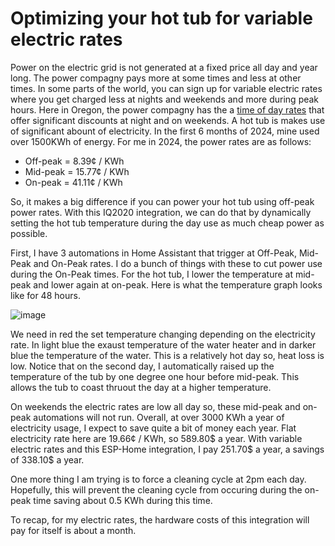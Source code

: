 # Optimizing your hot tub for variable electric rates

Power on the electric grid is not generated at a fixed price all day and year long. The power compagny pays more at some times and less at other times. In some parts of the world, you can sign up for variable electric rates where you get charged less at nights and weekends and more during peak hours. Here in Oregon, the power compagny has the a [time of day rates](https://portlandgeneral.com/about/info/pricing-plans/time-of-day) that offer significant discounts at night and on weekends. A hot tub is makes use of significant abount of electricity. In the first 6 months of 2024, mine used over 1500KWh of energy. For me in 2024, the power rates are as follows:

 - Off-peak = 8.39¢ / KWh
 - Mid-peak = 15.77¢ / KWh
 - On-peak = 41.11¢ / KWh

So, it makes a big difference if you can power your hot tub using off-peak power rates. With this IQ2020 integration, we can do that by dynamically setting the hot tub temperature during the day use as much cheap power as possible.

First, I have 3 automations in Home Assistant that trigger at Off-Peak, Mid-Peak and On-Peak rates. I do a bunch of things with these to cut power use during the On-Peak times. For the hot tub, I lower the temperature at mid-peak and lower again at on-peak. Here is what the temperature graph looks like for 48 hours.

![image](https://github.com/Ylianst/ESP-IQ2020/assets/1319013/5c56901e-731b-40b2-af83-fdf881bc15ce)

We need in red the set temperature changing depending on the electricity rate. In light blue the exaust temperature of the water heater and in darker blue the temperature of the water. This is a relatively hot day so, heat loss is low. Notice that on the second day, I automatically raised up the temperature of the tub by one degree one hour before mid-peak. This allows the tub to coast thruout the day at a higher temperature.

On weekends the electric rates are low all day so, these mid-peak and on-peak automations will not run. Overall, at over 3000 KWh a year of electricity usage, I expect to save quite a bit of money each year. Flat electricity rate here are 19.66¢ / KWh, so 589.80$ a year. With variable electric rates and this ESP-Home integration, I pay 251.70$ a year, a savings of 338.10$ a year.

One more thing I am trying is to force a cleaning cycle at 2pm each day. Hopefully, this will prevent the cleaning cycle from occuring during the on-peak time saving about 0.5 KWh during this time.

To recap, for my electric rates, the hardware costs of this integration will pay for itself is about a month.
